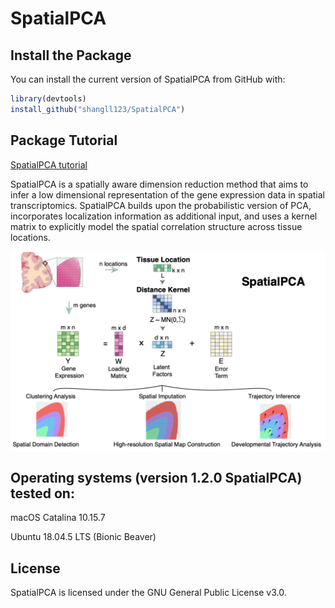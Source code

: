 # **SpatialPCA** 

## Install the Package
You can install the current version of SpatialPCA from GitHub with:
```r
library(devtools)
install_github("shangll123/SpatialPCA")
```
## Package Tutorial
[SpatialPCA tutorial](http://lulushang.org/SpatialPCA_Tutorial/)

SpatialPCA is a spatially aware dimension reduction method that aims to infer a low dimensional representation of the gene expression data in spatial transcriptomics. SpatialPCA builds upon the probabilistic version of PCA, incorporates localization information as additional input, and uses a kernel matrix to explicitly model the spatial correlation structure across tissue locations. 

<img align="top" src="https://raw.githubusercontent.com/shangll123/workflowr_Test/main/docs/assets/main_figure.jpeg" alt="drawing" width="600"/>

## Operating systems (version 1.2.0 SpatialPCA) tested on:
macOS Catalina 10.15.7

Ubuntu 18.04.5 LTS (Bionic Beaver)

## License

SpatialPCA is licensed under the GNU General Public License v3.0.
